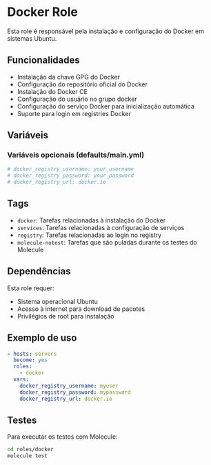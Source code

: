 # Docker Role

Esta role é responsável pela instalação e configuração do Docker em sistemas Ubuntu.

## Funcionalidades

- Instalação da chave GPG do Docker
- Configuração do repositório oficial do Docker
- Instalação do Docker CE
- Configuração do usuário no grupo docker
- Configuração do serviço Docker para inicialização automática
- Suporte para login em registries Docker

## Variáveis

### Variáveis opcionais (defaults/main.yml)

```yaml
# docker_registry_username: your_username
# docker_registry_password: your_password
# docker_registry_url: docker.io
```

## Tags

- `docker`: Tarefas relacionadas à instalação do Docker
- `services`: Tarefas relacionadas à configuração de serviços
- `registry`: Tarefas relacionadas ao login no registry
- `molecule-notest`: Tarefas que são puladas durante os testes do Molecule

## Dependências

Esta role requer:
- Sistema operacional Ubuntu
- Acesso à internet para download de pacotes
- Privilégios de root para instalação

## Exemplo de uso

```yaml
- hosts: servers
  become: yes
  roles:
    - docker
  vars:
    docker_registry_username: myuser
    docker_registry_password: mypassword
    docker_registry_url: docker.io
```

## Testes

Para executar os testes com Molecule:

```bash
cd roles/docker
molecule test
```
